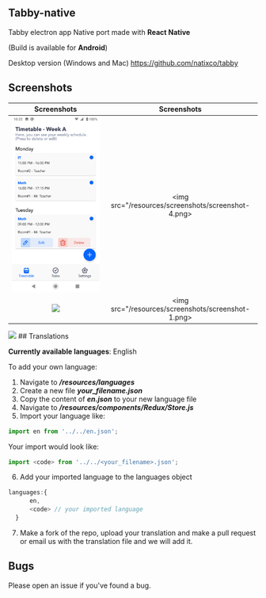 ## Tabby-native

Tabby electron app Native port made with **React Native**

(Build is available for **Android**)

Desktop version (Windows and Mac)
https://github.com/natixco/tabby

## Screenshots
Screenshots             |  Screenshots
:-------------------------:|:-------------------------:
<img src="/resources/screenshots/screenshot-2.png" /> |  <img src="/resources/screenshots/screenshot-4.png>
<img src="/resources/screenshots/screenshot-3.png" /> |  <img src="/resources/screenshots/screenshot-1.png>
<img src="/resources/screenshots/screenshot.png" width="360" />
## Translations

**Currently available languages**: English

To add your own language:
  1. Navigate to ***/resources/languages***
  2. Create a new file ***your_filename.json***
  3. Copy the content of ***en.json*** to your new language file
  4. Navigate to ***/resources/components/Redux/Store.js***
  5. Import your language like:
  ```js
  import en from '../../en.json';
  ```  
  Your import would look like:
  ```js
  import <code> from '../../<your_filename>.json';
  ```  
  6. Add your imported language to the languages object
  ```js
  languages:{
        en,
        <code> // your imported language
    }
  ```
  7. Make a fork of the repo, upload your translation and make a pull request or email us with the translation file and we will add it.

## Bugs
  Please open an issue if you've found a bug. 

